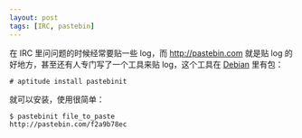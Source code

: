 ```yaml
---
layout: post
tags: [IRC, pastebin]
---
```

在 IRC 里问问题的时候经常要贴一些 log，而 <http://pastebin.com> 就是贴 log 的好地方，甚至还有人专门写了一个工具来贴 log，这个工具在 [Debian](http://www.debian.org) 里有包：

    # aptitude install pastebinit

就可以安装，使用很简单：

    $ pastebinit file_to_paste
    http://pastebin.com/f2a9b78ec
